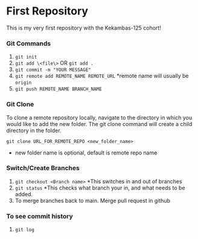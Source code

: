 # First Repository

This is my very first repository with the Kekambas-125 cohort!

### Git Commands
1. `git init`
2. `git add \<file\>` OR `git add .`
3. `git commit -m "YOUR MESSAGE"`
4. `git remote add REMOTE_NAME REMOTE_URL` *remote name will usually be `origin`
5. `git push REMOTE_NAME BRANCH_NAME`


### Git Clone
To clone a remote repository locally, navigate to the directory in which you would like to add the new folder. The git clone command will create a child directory in the folder.

`git clone URL_FOR_REMOTE_REPO <new_folder_name>`
* new folder name is optional, default is remote repo name

### Switch/Create Branches
1. `git checkout <Branch name>`
        *This switches in and out of branches
2. `git status`
        *This checks what branch your in, and what needs to be added.
3. To merge branches back to main. Merge pull request in github

### To see commit history
1. `git log`